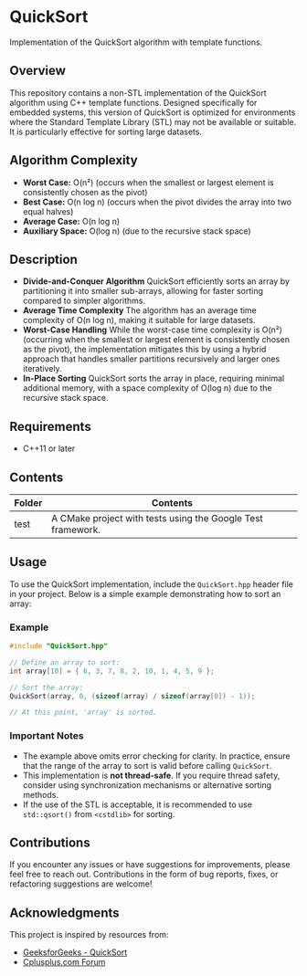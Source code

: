 # QuickSort
Implementation of the QuickSort algorithm with template functions.

## Overview
This repository contains a non-STL implementation of the QuickSort algorithm using C++ template functions. Designed specifically for embedded systems, this version of QuickSort is optimized for environments where the Standard Template Library (STL) may not be available or suitable. It is particularly effective for sorting large datasets.

## Algorithm Complexity
- **Worst Case:** O(n²) (occurs when the smallest or largest element is consistently chosen as the pivot)
- **Best Case:** O(n log n) (occurs when the pivot divides the array into two equal halves)
- **Average Case:** O(n log n)
- **Auxiliary Space:** O(log n) (due to the recursive stack space)

## Description
- **Divide-and-Conquer Algorithm** QuickSort efficiently sorts an array by partitioning it into smaller sub-arrays, allowing for faster sorting compared to simpler algorithms.
- **Average Time Complexity** The algorithm has an average time complexity of O(n log n), making it suitable for large datasets.
- **Worst-Case Handling** While the worst-case time complexity is O(n²) (occurring when the smallest or largest element is consistently chosen as the pivot), the implementation mitigates this by using a hybrid approach that handles smaller partitions recursively and larger ones iteratively.
- **In-Place Sorting** QuickSort sorts the array in place, requiring minimal additional memory, with a space complexity of O(log n) due to the recursive stack space.

## Requirements
- C++11 or later

## Contents
| Folder | Contents |
| ------ | -------- |
| test | A CMake project with tests using the Google Test framework. |

## Usage
To use the QuickSort implementation, include the `QuickSort.hpp` header file in your project. Below is a simple example demonstrating how to sort an array:

### Example
```cpp
#include "QuickSort.hpp"

// Define an array to sort:
int array[10] = { 6, 3, 7, 8, 2, 10, 1, 4, 5, 9 };

// Sort the array:
QuickSort(array, 0, (sizeof(array) / sizeof(array[0]) - 1));

// At this point, 'array' is sorted.
```

### Important Notes
- The example above omits error checking for clarity. In practice, ensure that the range of the array to sort is valid before calling `QuickSort`.
- This implementation is **not thread-safe**. If you require thread safety, consider using synchronization mechanisms or alternative sorting methods.
- If the use of the STL is acceptable, it is recommended to use `std::qsort()` from `<cstdlib>` for sorting.

## Contributions
If you encounter any issues or have suggestions for improvements, please feel free to reach out. Contributions in the form of bug reports, fixes, or refactoring suggestions are welcome!

## Acknowledgments
This project is inspired by resources from:
- [GeeksforGeeks - QuickSort](https://www.geeksforgeeks.org/quick-sort/)
- [Cplusplus.com Forum](http://www.cplusplus.com/forum/beginner/119660/)

